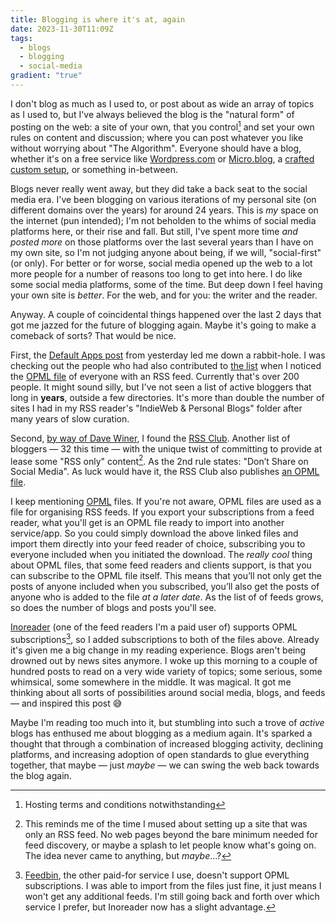 ```yaml
---
title: Blogging is where it's at, again
date: 2023-11-30T11:09Z
tags:
  - blogs
  - blogging
  - social-media
gradient: "true"
---
```


I don't blog as much as I used to, or post about as wide an array of topics as I used to, but I've always believed the blog is the "natural form" of posting on the web: a site of your own, that you control[^1] and set your own rules on content and discussion; where you can post whatever you like without worrying about "The Algorithm". Everyone should have a blog, whether it's on a free service like [Wordpress.com](https://wordpress.com/) or [Micro.blog](https://micro.blog), a [crafted custom setup](https://chrismcleod.dev/blog/i-rebuilt-my-blog-and-didnt-write-about-it/), or something in-between.

Blogs never really went away, but they did take a back seat to the social media era. I've been blogging on various iterations of my personal site (on different domains over the years) for around 24 years. This is _my_ space on the internet (pun intended); I'm not beholden to the whims of social media platforms here, or their rise and fall. But still, I've spent more time _and posted more_ on those platforms over the last several years than I have on my own site, so I'm not judging anyone about being, if we will, "social-first" (or only). For better or for worse, social media opened up the web to a lot more people for a number of reasons too long to get into here. I do like some social media platforms, some of the time. But deep down I feel having your own site is _better_. For the web, and for you: the writer and the reader.

Anyway. A couple of coincidental things happened over the last 2 days that got me jazzed for the future of blogging again. Maybe it's going to make a comeback of sorts? That would be nice.

First, the [Default Apps post](https://chrismcleod.dev/blog/default-apps-for-2023/) from yesterday led me down a rabbit-hole. I was checking out the people who had also contributed to [the list](https://defaults.rknight.me/) when I noticed the [OPML file](https://defaults.rknight.me/opml.xml) of everyone with an RSS feed. Currently that's over 200 people. It might sound silly, but I've not seen a list of active bloggers that long in **years**, outside a few directories. It's more than double the number of sites I had in my RSS reader's "IndieWeb & Personal Blogs" folder after many years of slow curation.

Second, [by way of Dave Winer](http://scripting.com/2023/11/27.html#a213710), I found the [RSS Club](https://daverupert.com/rss-club/). Another list of bloggers — 32 this time — with the unique twist of committing to provide at lease some "RSS only" content[^2]. As the 2nd rule states: "Don’t Share on Social Media". As luck would have it, the RSS Club also publishes [an OPML file](https://daverupert.com/rss-club/feeds.xml).

I keep mentioning [OPML](https://en.wikipedia.org/wiki/OPML) files. If you're not aware, OPML files are used as a file for organising RSS feeds. If you export your subscriptions from a feed reader, what you'll get is an OPML file ready to import into another service/app. So you could simply download the above linked files and import them directly into your feed reader of choice, subscribing you to everyone included when you initiated the download. The _really cool_ thing about OPML files, that some feed readers and clients support, is that you can subscribe to the OPML file itself. This means that you’ll not only get the posts of anyone included when you subscribed, you’ll also get the posts of anyone who is added to the file *at a later date*. As the list of of feeds grows, so does the number of blogs and posts you'll see.

[Inoreader](https://www.inoreader.com/) (one of the feed readers I'm a paid user of) supports OPML subscriptions[^3], so I added subscriptions to both of the files above. Already it's given me a big change in my reading experience. Blogs aren't being drowned out by news sites anymore. I woke up this morning to a couple of hundred posts to read on a very wide variety of topics; some serious, some whimsical, some somewhere in the middle. It was magical. It got me thinking about all sorts of possibilities around social media, blogs, and feeds — and inspired this post 😅

Maybe I'm reading too much into it, but stumbling into such a trove of *active* blogs has enthused me about blogging as a medium again. It's sparked a thought that through a combination of increased blogging activity, declining platforms, and increasing adoption of open standards to glue everything together, that maybe — just *maybe* — we can swing the web back towards the blog again.

[^1]: Hosting terms and conditions notwithstanding
[^2]: This reminds me of the time I mused about setting up a site that was only an RSS feed. No web pages beyond the bare minimum needed for feed discovery, or maybe a splash to let people know what's going on. The idea never came to anything, but _maybe_…?
[^3]: [Feedbin](https://feedbin.com/), the other paid-for service I use, doesn't support OPML subscriptions. I was able to import from the files just fine, it just means I won't get any additional feeds. I'm still going back and forth over which service I prefer, but Inoreader now has a slight advantage.
